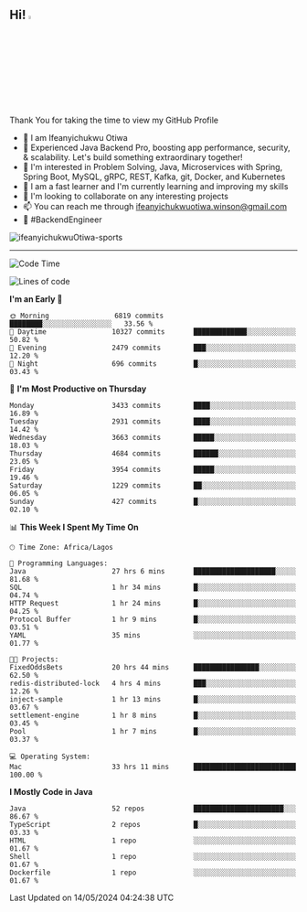 <!-- BLOG-POST-LIST:START --><!-- BLOG-POST-LIST:END -->

## Hi! <img src="https://media.giphy.com/media/hvRJCLFzcasrR4ia7z/giphy.gif" width="4%"> 

Thank You for taking the time to view my GitHub Profile

- 👋 I am Ifeanyichukwu Otiwa
- 🚀 Experienced Java Backend Pro, boosting app performance, security, & scalability. Let's build something extraordinary together!
- 👀 I'm interested in Problem Solving, Java, Microservices with Spring, Spring Boot, MySQL, gRPC, REST, Kafka, git, Docker, and Kubernetes
- 🌱 I am a fast learner and I'm currently learning and improving my skills
- 💞️ I'm looking to collaborate on any interesting projects
- 📫 You can reach me through ifeanyichukwuotiwa.winson@gmail.com
- 🚀 #BackendEngineer

<p align="left" marginTop="10px"> <img src="https://komarev.com/ghpvc/?username=ifeanyichukwuOtiwa-sports&label=Profile%20views&color=0e75b6&style=for-the-badge" alt="ifeanyichukwuOtiwa-sports" /> </p>

***

<!--START_SECTION:waka-->
![Code Time](http://img.shields.io/badge/Code%20Time-2%2C510%20hrs%2038%20mins-blue)

![Lines of code](https://img.shields.io/badge/From%20Hello%20World%20I%27ve%20Written-5.2%20million%20lines%20of%20code-blue)

**I'm an Early 🐤** 

```text
🌞 Morning                6819 commits        ████████░░░░░░░░░░░░░░░░░   33.56 % 
🌆 Daytime                10327 commits       █████████████░░░░░░░░░░░░   50.82 % 
🌃 Evening                2479 commits        ███░░░░░░░░░░░░░░░░░░░░░░   12.20 % 
🌙 Night                  696 commits         █░░░░░░░░░░░░░░░░░░░░░░░░   03.43 % 
```
📅 **I'm Most Productive on Thursday** 

```text
Monday                   3433 commits        ████░░░░░░░░░░░░░░░░░░░░░   16.89 % 
Tuesday                  2931 commits        ████░░░░░░░░░░░░░░░░░░░░░   14.42 % 
Wednesday                3663 commits        █████░░░░░░░░░░░░░░░░░░░░   18.03 % 
Thursday                 4684 commits        ██████░░░░░░░░░░░░░░░░░░░   23.05 % 
Friday                   3954 commits        █████░░░░░░░░░░░░░░░░░░░░   19.46 % 
Saturday                 1229 commits        ██░░░░░░░░░░░░░░░░░░░░░░░   06.05 % 
Sunday                   427 commits         █░░░░░░░░░░░░░░░░░░░░░░░░   02.10 % 
```


📊 **This Week I Spent My Time On** 

```text
🕑︎ Time Zone: Africa/Lagos

💬 Programming Languages: 
Java                     27 hrs 6 mins       ████████████████████░░░░░   81.68 % 
SQL                      1 hr 34 mins        █░░░░░░░░░░░░░░░░░░░░░░░░   04.74 % 
HTTP Request             1 hr 24 mins        █░░░░░░░░░░░░░░░░░░░░░░░░   04.25 % 
Protocol Buffer          1 hr 9 mins         █░░░░░░░░░░░░░░░░░░░░░░░░   03.51 % 
YAML                     35 mins             ░░░░░░░░░░░░░░░░░░░░░░░░░   01.77 % 

🐱‍💻 Projects: 
FixedOddsBets            20 hrs 44 mins      ████████████████░░░░░░░░░   62.50 % 
redis-distributed-lock   4 hrs 4 mins        ███░░░░░░░░░░░░░░░░░░░░░░   12.26 % 
inject-sample            1 hr 13 mins        █░░░░░░░░░░░░░░░░░░░░░░░░   03.67 % 
settlement-engine        1 hr 8 mins         █░░░░░░░░░░░░░░░░░░░░░░░░   03.45 % 
Pool                     1 hr 7 mins         █░░░░░░░░░░░░░░░░░░░░░░░░   03.37 % 

💻 Operating System: 
Mac                      33 hrs 11 mins      █████████████████████████   100.00 % 
```

**I Mostly Code in Java** 

```text
Java                     52 repos            ██████████████████████░░░   86.67 % 
TypeScript               2 repos             █░░░░░░░░░░░░░░░░░░░░░░░░   03.33 % 
HTML                     1 repo              ░░░░░░░░░░░░░░░░░░░░░░░░░   01.67 % 
Shell                    1 repo              ░░░░░░░░░░░░░░░░░░░░░░░░░   01.67 % 
Dockerfile               1 repo              ░░░░░░░░░░░░░░░░░░░░░░░░░   01.67 % 
```




 Last Updated on 14/05/2024 04:24:38 UTC
<!--END_SECTION:waka-->

<!--
<p align="center">
![trophy](https://github-profile-trophy.vercel.app/?username=ifeanyichukwuOtiwa-sports&theme=onedark) (https://github.com/ryo-ma/github-profile-trophy)
</p>
-->

<!---
ifeanyi-otiwa/ifeanyi-otiwa is a ✨ special ✨ repository because its `README.md` (this file) appears on your GitHub profile.
You can click the Preview link to take a look at your changes.
--->
